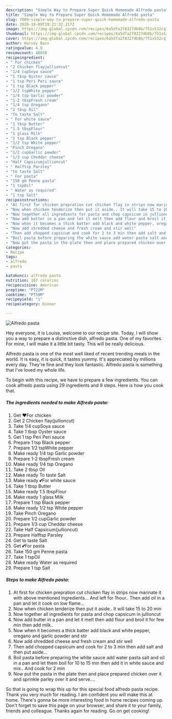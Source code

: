 ```yaml
---
description: "Simple Way to Prepare Super Quick Homemade Alfredo pasta"
title: "Simple Way to Prepare Super Quick Homemade Alfredo pasta"
slug: 7009-simple-way-to-prepare-super-quick-homemade-alfredo-pasta
date: 2020-10-09T19:21:32.217Z
image: https://img-global.cpcdn.com/recipes/6a5dfa2f83274b8b/751x532cq70/alfredo-pasta-recipe-main-photo.jpg
thumbnail: https://img-global.cpcdn.com/recipes/6a5dfa2f83274b8b/751x532cq70/alfredo-pasta-recipe-main-photo.jpg
cover: https://img-global.cpcdn.com/recipes/6a5dfa2f83274b8b/751x532cq70/alfredo-pasta-recipe-main-photo.jpg
author: Harvey Bass
ratingvalue: 4.8
reviewcount: 48838
recipeingredient:
- " For chicken"
- "2 Chicken flayjullioncut"
- "1/4 cupSoya sauce"
- "1 tbsp Oyster sauce"
- "1 tsp Peri Peri sauce"
- "1 tsp Black pepper"
- "1/2 tspWhite pepper"
- "1/4 tsp Garlic powder"
- "1-2 tbspFresh cream"
- "1/4 tsp Oregano"
- "2 tbsp Oil"
- "To taste Salt"
- " For white sauce"
- "1 tbsp Butter"
- "1.5 tbspFlour"
- "1 glass Milk"
- "1 tsp Black pepper"
- "1/2 tsp White pepper"
- "Pinch Oregano"
- "1/2 cupGarlic powder"
- "1/3 cup Cheddar cheese"
- "Half Capsicumjullioncut"
- " Halftsp Parsley"
- "to taste Salt"
- " For pasta"
- "150 gm Penne pasta"
- "1 tspOil"
- " Water as required"
- "1 tsp Salt"
recipeinstructions:
- "At first for chicken prepration cut chicken flay in strips now marinate it with above mentioned ingredients... And left for 1hour.. Then add oil in a pan and let it cook on low flame..."
- "Now when chicken tenderize then put it aside.. It will take 15 to 20 min"
- "Now together all ingredients for pasta and chop capsicum in jullioncut"
- "Now add butter in a pan and let it melt then add flour and broil it for few min then add milk.."
- "Now when it becomes a thick batter add black and white pepper, oregano and garlic powder and stir"
- "Now add shredded cheese and fresh cream and stir well"
- "Then add chopped capsicum and cook for 2 to 3 min then add salt and then put aside..."
- "Boil pasta before preparing the white sauce add water pasta salt and oil in a pan and let them boil for 10 to 15 min then add it in white sauce and mix.. And cook for 2 min"
- "Now put the pasta in the plate then and place prepared chicken over it and sprinkle parley over it and serve...."
categories:
- Recipe
tags:
- alfredo
- pasta

katakunci: alfredo pasta 
nutrition: 107 calories
recipecuisine: American
preptime: "PT22M"
cooktime: "PT59M"
recipeyield: "1"
recipecategory: Dinner

---
```



![Alfredo pasta](https://img-global.cpcdn.com/recipes/6a5dfa2f83274b8b/751x532cq70/alfredo-pasta-recipe-main-photo.jpg)

Hey everyone, it is Louise, welcome to our recipe site. Today, I will show you a way to prepare a distinctive dish, alfredo pasta. One of my favorites. For mine, I will make it a little bit tasty. This will be really delicious.

Alfredo pasta is one of the most well liked of recent trending meals in the world. It is easy, it is quick, it tastes yummy. It's appreciated by millions every day. They're fine and they look fantastic. Alfredo pasta is something that I've loved my whole life.




To begin with this recipe, we have to prepare a few ingredients. You can cook alfredo pasta using 29 ingredients and 9 steps. Here is how you cook that.

<!--inarticleads1-->

##### The ingredients needed to make Alfredo pasta:

1. Get  ❤For chicken
1. Get 2 Chicken flay(jullioncut)
1. Take 1/4 cupSoya sauce
1. Take 1 tbsp Oyster sauce
1. Get 1 tsp Peri Peri sauce
1. Prepare 1 tsp Black pepper
1. Prepare 1/2 tspWhite pepper
1. Make ready 1/4 tsp Garlic powder
1. Prepare 1-2 tbspFresh cream
1. Make ready 1/4 tsp Oregano
1. Take 2 tbsp Oil
1. Make ready To taste Salt
1. Make ready  💕For white sauce
1. Take 1 tbsp Butter
1. Make ready 1.5 tbspFlour
1. Make ready 1 glass Milk
1. Prepare 1 tsp Black pepper
1. Make ready 1/2 tsp White pepper
1. Take Pinch Oregano
1. Prepare 1/2 cupGarlic powder
1. Prepare 1/3 cup Cheddar cheese
1. Take Half Capsicum(jullioncut)
1. Prepare  Halftsp Parsley
1. Get to taste Salt
1. Get  💕For pasta
1. Take 150 gm Penne pasta
1. Take 1 tspOil
1. Make ready  Water as required
1. Prepare 1 tsp Salt




<!--inarticleads2-->

##### Steps to make Alfredo pasta:

1. At first for chicken prepration cut chicken flay in strips now marinate it with above mentioned ingredients... And left for 1hour.. Then add oil in a pan and let it cook on low flame...
1. Now when chicken tenderize then put it aside.. It will take 15 to 20 min
1. Now together all ingredients for pasta and chop capsicum in jullioncut
1. Now add butter in a pan and let it melt then add flour and broil it for few min then add milk..
1. Now when it becomes a thick batter add black and white pepper, oregano and garlic powder and stir
1. Now add shredded cheese and fresh cream and stir well
1. Then add chopped capsicum and cook for 2 to 3 min then add salt and then put aside...
1. Boil pasta before preparing the white sauce add water pasta salt and oil in a pan and let them boil for 10 to 15 min then add it in white sauce and mix.. And cook for 2 min
1. Now put the pasta in the plate then and place prepared chicken over it and sprinkle parley over it and serve....




So that is going to wrap this up for this special food alfredo pasta recipe. Thank you very much for reading. I am confident you will make this at home. There's gonna be more interesting food in home recipes coming up. Don't forget to save this page on your browser, and share it to your family, friends and colleague. Thanks again for reading. Go on get cooking!
